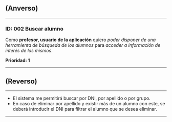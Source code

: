 ## (Anverso)
---

### **ID:** 002 **Buscar alumno**

Como **profesor, usuario de la aplicación** quiero *poder disponer de una herramienta de búsqueda de los alumnos* para *acceder a información de interés de los mismos*.

__Prioridad: 1__

---

## (Reverso)

---

* El sistema me permitirá buscar por DNI, por apellido o por grupo.
* En caso de eliminar por apellido y existir más de un alumno con este, se deberá introducir el DNI para filtrar el alumno que se desea eliminar.

---

